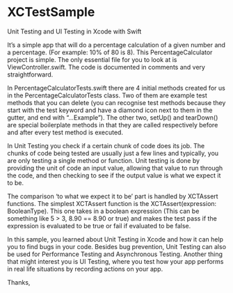# XCTestSample
Unit Testing and UI Testing in Xcode with Swift

It’s a simple app that will do a percentage calculation of a given number and a percentage. (For example: 10% of 80 is 8).
This PercentageCalculator project is simple. The only essential file for you to look at is ViewController.swift. The code is documented in comments and very straightforward.

In PercentageCalculatorTests.swift there are 4 initial methods created for us in the PercentageCalculatorTests class. Two of them are example test methods that you can delete (you can recognise test methods because they start with the test keyword and have a diamond icon next to them in the gutter, and end with “…Example”). The other two, setUp() and tearDown() are special boilerplate methods in that they are called respectively before and after every test method is executed.

In Unit Testing you check if a certain chunk of code does its job. The chunks of code being tested are usually just a few lines and typically, you are only testing a single method or function. Unit testing is done by providing the unit of code an input value, allowing that value to run through the code, and then checking to see if the output value is what we expect it to be.

The comparison ‘to what we expect it to be’ part is handled by XCTAssert functions. The simplest XCTAssert function is the XCTAssert(expression: BooleanType). This one takes in a boolean expression (This can be something like 5 > 3, 8.90 == 8.90 or true) and makes the test pass if the expression is evaluated to be true or fail if evaluated to be false.

In this sample, you learned about Unit Testing in Xcode and how it can help you to find bugs in your code. Besides bug prevention, Unit Testing can also be used for Performance Testing and Asynchronous Testing. Another thing that might interest you is UI Testing, where you test how your app performs in real life situations by recording actions on your app.

Thanks,
